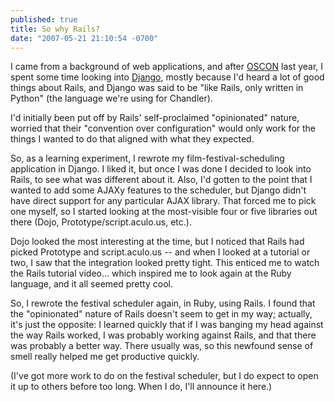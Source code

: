 ```yaml
---
published: true
title: So why Rails?
date: "2007-05-21 21:10:54 -0700"
---
```


I came from a background of web applications, and after
<a href="http://conferences.oreillynet.com/os2006/">OSCON</a>
last year, I spent some time looking into <a href="http://www.djangoproject.com/"
target="_blank">Django</a>, mostly because I'd heard a lot of good things about
Rails, and Django was said to be "like Rails, only written in Python" (the
language we're using for Chandler).<!--more-->

I'd initially been put off by Rails' self-proclaimed "opinionated" nature,
worried that their "convention over configuration" would only work for the things
I wanted to do that aligned with what they expected.

So, as a learning experiment, I rewrote my film-festival-scheduling application
in Django. I liked it, but once I was done I decided to look into Rails, to see
what was different about it. Also, I'd gotten to the point that I wanted to add
some AJAXy features to the scheduler, but Django didn't have direct support for
any particular AJAX library. That forced me to pick one myself, so I started
looking at the most-visible four or five libraries out there (Dojo,
Prototype/script.aculo.us, etc.).

Dojo looked the most interesting at the time, but I noticed that Rails had
picked Prototype and script.aculo.us -- and when I looked at a tutorial or two,
I saw that the integration looked pretty tight. This enticed me to watch the
Rails tutorial video... which inspired me to look again at the Ruby language,
and it all seemed pretty cool.

So, I rewrote the festival scheduler again, in Ruby, using Rails. I found that
the "opinionated" nature of Rails doesn't seem to get in my way; actually, it's
just the opposite: I learned quickly that if I was banging my head against the
way Rails worked, I was probably working against Rails, and that there was
probably a better way. There usually was, so this newfound sense of smell really
helped me get productive quickly.

(I've got more work to do on the festival scheduler, but I do expect to open
it up to others before too long. When I do, I'll announce it here.)
